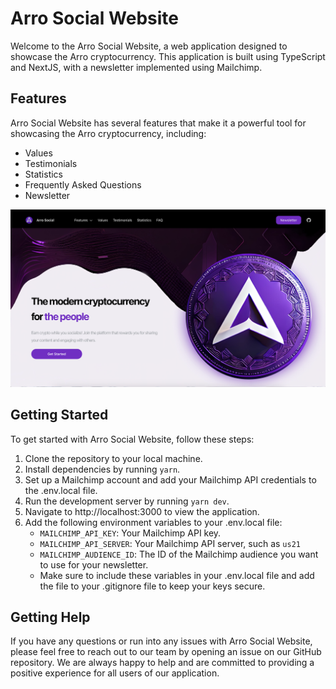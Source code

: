 # Arro Social Website
Welcome to the Arro Social Website, a web application designed to showcase the Arro cryptocurrency. This application is built using TypeScript and NextJS, with a newsletter implemented using Mailchimp.

## Features
Arro Social Website has several features that make it a powerful tool for showcasing the Arro cryptocurrency, including:

- Values
- Testimonials
- Statistics
- Frequently Asked Questions
- Newsletter

![Landing Page](landing_page.png)

## Getting Started
To get started with Arro Social Website, follow these steps:

1. Clone the repository to your local machine.
2. Install dependencies by running `yarn`.
3. Set up a Mailchimp account and add your Mailchimp API credentials to the .env.local file.
4. Run the development server by running `yarn dev`.
5. Navigate to http://localhost:3000 to view the application.
6. Add the following environment variables to your .env.local file:
    - `MAILCHIMP_API_KEY`: Your Mailchimp API key.
    - `MAILCHIMP_API_SERVER`: Your Mailchimp API server, such as `us21`
    - `MAILCHIMP_AUDIENCE_ID`: The ID of the Mailchimp audience you want to use for your newsletter.
    - Make sure to include these variables in your .env.local file and add the file to your .gitignore file to keep your keys secure.

## Getting Help
If you have any questions or run into any issues with Arro Social Website, please feel free to reach out to our team by opening an issue on our GitHub repository. We are always happy to help and are committed to providing a positive experience for all users of our application.

